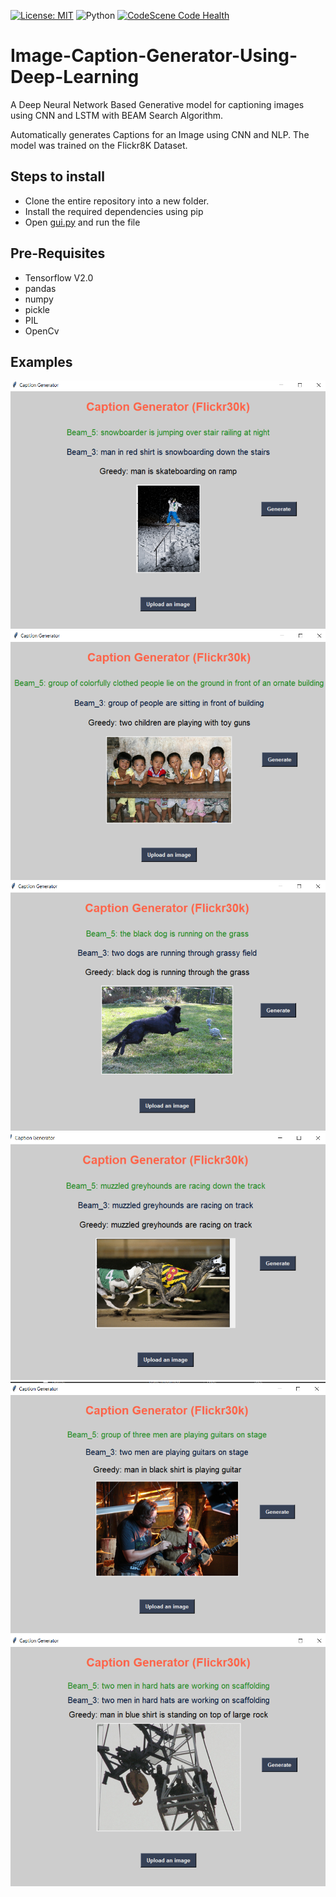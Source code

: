 [![License: MIT](https://img.shields.io/badge/License-MIT-blue.svg)](https://opensource.org/licenses/MIT)
![Python](https://img.shields.io/badge/Python-3.7-blue.svg)
[![CodeScene Code Health](https://codescene.io/projects/8416/status-badges/code-health)](https://codescene.io/projects/8416)
# Image-Caption-Generator-Using-Deep-Learning
<p>A Deep Neural Network Based Generative model for captioning images using CNN and LSTM with BEAM Search Algorithm.</p>
<p>Automatically generates Captions for an Image using CNN and NLP. The model was trained on the Flickr8K Dataset.</p>


<h2>Steps to install</h2>
<ul>
  <li>Clone the entire repository into a new folder.</li>
  <li>Install the required dependencies using pip</li>
  <li>Open <a href="gui.py">gui.py</a> and run the file</li>
</ul>

<h2> Pre-Requisites</h2>
<ul>
  <li>Tensorflow V2.0</li>
  <li>pandas</li>
  <li>numpy</li>
  <li>pickle</li>
  <li>PIL</li>
  <li>OpenCv</li>
</ul>

<h2>Examples </h2>
<img src = "/images/snow.png">
<img src = "/images/group.png">
<img src = "/images/dog.png">
<img src = "/images/race.png">
<img src = "/images/guitar.png">
<img src = "/images/work.png">
